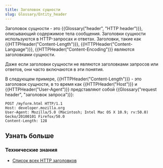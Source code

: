```yaml
---
title: Заголовок сущности
slug: Glossary/Entity_header
---
```


Заголовок сущности - это {{Glossary("header", "HTTP header")}}, описывающий содержимое тела сообщения. Заголовки сущности используются в HTTP-запросах и ответах. Заголовки, такие как {{HTTPHeader("Content-Length")}}, {{HTTPHeader("Content-Language")}}, {{HTTPHeader("Content-Encoding")}} являются заголовками сущности.

Даже если заголовки сущности не являются заголовками запросов или ответов, они часто включаются в эти понятия.

В следующем примере, {{HTTPHeader("Content-Length")}} - это заголовок сущности, в то время как {{HTTPHeader("Host")}} и {{HTTPHeader("User-Agent")}} представляют собой {{Glossary("request header", "заголовок запроса")}}:

```
POST /myform.html HTTP/1.1
Host: developer.mozilla.org
User-Agent: Mozilla/5.0 (Macintosh; Intel Mac OS X 10.9; rv:50.0) Gecko/20100101 Firefox/50.0
Content-Length: 128
```

## Узнать больше

### Технические знания

- [Список всех HTTP заголовков](/ru/docs/Web/HTTP/Заголовки)
